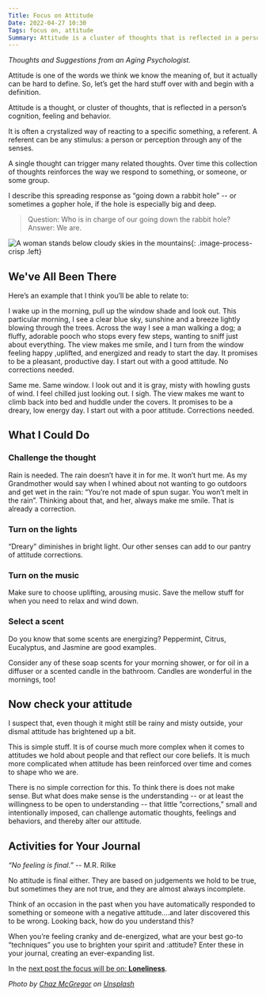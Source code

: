 ```yaml
---
Title: Focus on Attitude
Date: 2022-04-27 10:30
Tags: focus on, attitude
Summary: Attitude is a cluster of thoughts that is reflected in a person’s cognition, feeling and behavior. A single thought can trigger many related thoughts. Over time this collection of thoughts reinforces the way we respond to something, or someone.
---
```


_Thoughts and Suggestions from an Aging Psychologist._

Attitude is one of the words we think we know the meaning of, but it actually can be hard to define. So, let’s get the hard stuff over with and begin with a definition.

Attitude is a thought, or cluster of thoughts, that is reflected in a person’s cognition, feeling and behavior.

It is often a crystalized way of reacting to a specific something, a referent. A referent can be any stimulus: a person or perception through any of the senses.

A single thought can trigger many related thoughts. Over time this collection of thoughts reinforces the way we respond to something, or someone, or some group.

I describe this spreading response as “going down a rabbit hole” -- or sometimes a gopher hole, if the hole is especially big and deep.

> Question: Who is in charge of our going down the rabbit hole?
> Answer: We are.

![A woman stands below cloudy skies in the mountains]({static}/images/chaz-mcgregor-KgDdOPmR8L0-unsplash.jpg){: .image-process-crisp .left}

## We've All Been There

Here’s an example that I think you’ll be able to relate to:

I wake up in the morning, pull up the window shade and look out. This particular morning, I see a clear blue sky, sunshine and a breeze lightly blowing through the trees. Across the way I see a man walking a dog; a fluffy, adorable pooch who stops every few steps, wanting to sniff just about everything. The view makes me smile, and I turn from the window feeling happy ,uplifted, and energized and ready to start the day. It promises to be a pleasant, productive day. I start out with a good attitude. No corrections needed.

Same me. Same window. I look out and it is gray, misty with howling gusts of wind. I feel chilled just looking out. I sigh. The view makes me want to climb back into bed and huddle under the covers. It promises to be a dreary, low energy day. I start out with a poor attitude. Corrections needed.

## What I Could Do

### Challenge the thought

Rain is needed. The rain doesn’t have it in for me. It won’t hurt me. As my Grandmother would say when I whined about not wanting to go outdoors and get wet in the rain: “You’re not made of spun sugar. You won’t melt in the rain”. Thinking about that, and her, always make me smile. That is already a correction.

### Turn on the lights

“Dreary” diminishes in bright light. Our other senses can add to our pantry of attitude corrections.

### Turn on the music

Make sure to choose uplifting, arousing music. Save the mellow stuff for when you need to relax and wind down.

### Select a scent

Do you know that some scents are energizing? Peppermint, Citrus, Eucalyptus, and Jasmine are good examples.

Consider any of these soap scents for your morning shower, or for oil in a diffuser or a scented candle in the bathroom. Candles are wonderful in the mornings, too!

## Now check your attitude

I suspect that, even though it might still be rainy and misty outside, your dismal attitude has brightened up a bit.

This is simple stuff. It is of course much more complex when it comes to attitudes we hold about people and that reflect our core beliefs. It is much more complicated when attitude has been reinforced over time and comes to shape who we are.

There is no simple correction for this. To think there is does not make sense. But what does make sense is the understanding -- or at least the willingness to be open to understanding -- that little ”corrections,” small and intentionally imposed, can challenge automatic thoughts, feelings and behaviors, and thereby alter our attitude.

## Activities for Your Journal

_“No feeling is final.”_
-- M.R. Rilke

No attitude is final either. They are based on judgements we hold to be true, but sometimes they are not true, and they are almost always incomplete.

Think of an occasion in the past when you have automatically responded to something or someone with a negative attitude….and later discovered this to be wrong. Looking back, how do you understand this?

When you’re feeling cranky and de-energized, what are your best go-to “techniques” you use to brighten your spirit and :attitude? Enter these in your journal, creating an ever-expanding list.

In the [next post the focus will be on: **Loneliness**](focus-on-loneliness.md).

_Photo by [Chaz McGregor](https://unsplash.com/@chazmcgregor?utm_source=unsplash&utm_medium=referral&utm_content=creditCopyText) on [Unsplash](https://unsplash.com/@chazmcgregor?utm_source=unsplash&utm_medium=referral&utm_content=creditCopyText)_
  